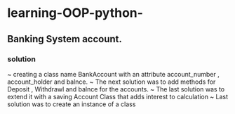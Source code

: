 # learning-OOP-python-

## Banking System account.

### solution

~  creating a class name BankAccount with an attribute account_number , account_holder and balnce.
~  The next solution was to add methods for Deposit , Withdrawl and balnce for the accounts.
~  The last solution was to extend it with a saving Account Class that adds interest to calculation
~  Last solution was to create an instance of a class